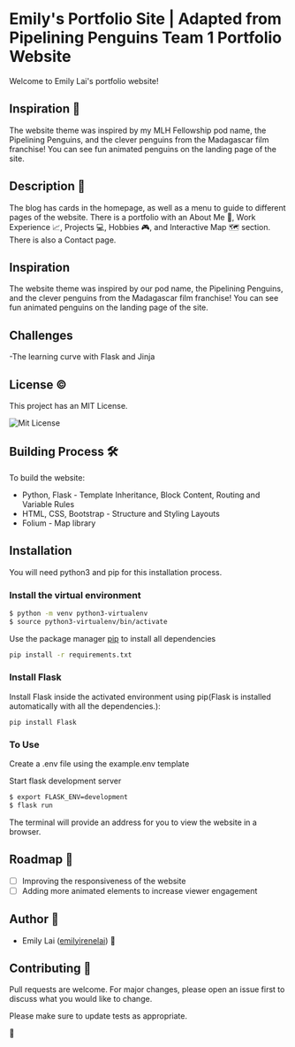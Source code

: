 # Emily's Portfolio Site | Adapted from Pipelining Penguins Team 1 Portfolio Website

Welcome to Emily Lai's portfolio website!<br />

## Inspiration :penguin:

The website theme was inspired by my MLH Fellowship pod name, the Pipelining Penguins, and the clever penguins from the Madagascar film franchise! You can see fun animated penguins on the landing page of the site.

## Description :penguin:

The blog has cards in the homepage, as well as a menu to guide to different pages of the website. There is a portfolio with an About Me :wave:, Work Experience :chart_with_upwards_trend:, Projects :computer:, Hobbies :video_game:, and Interactive Map :world_map: section. There is also a Contact page.

## Inspiration

The website theme was inspired by our pod name, the Pipelining Penguins, and the clever penguins from the Madagascar film franchise! You can see fun animated penguins on the landing page of the site.

## Challenges
-The learning curve with Flask and Jinja

## License :copyright:

This project has an MIT License.

![Mit License](https://img.shields.io/apm/l/vim-mode)

## Building Process :hammer_and_wrench:

To build the website:
- Python, Flask - Template Inheritance, Block Content, Routing and Variable Rules
- HTML, CSS, Bootstrap - Structure and Styling Layouts
- Folium - Map library

## Installation

You will need python3 and pip for this installation process.

### Install the virtual environment

```bash
$ python -m venv python3-virtualenv
$ source python3-virtualenv/bin/activate
```
Use the package manager [pip](https://pip.pypa.io/en/stable/) to install all dependencies

```bash
pip install -r requirements.txt
```

### Install Flask
Install Flask inside the activated environment using pip(Flask is installed automatically with all the dependencies.):
```
pip install Flask
```

### To Use

Create a .env file using the example.env template

Start flask development server
```bash
$ export FLASK_ENV=development
$ flask run
```
The terminal will provide an address for you to view the website in a browser.

## Roadmap :red_car:

- [ ] Improving the responsiveness of the website
- [ ] Adding more animated elements to increase viewer engagement

## Author :memo:
* Emily Lai ([emilyirenelai](https://github.com/emilyirenelai)) :penguin:</br>

## Contributing :penguin:
Pull requests are welcome. For major changes, please open an issue first to discuss what you would like to change.

Please make sure to update tests as appropriate.

:penguin:
